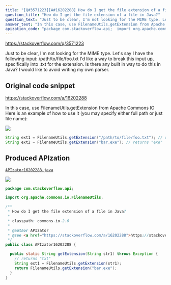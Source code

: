 ```yaml
---
title: "[Q#3571223][A#16202288] How do I get the file extension of a file in Java?"
question_title: "How do I get the file extension of a file in Java?"
question_text: "Just to be clear, I'm not looking for the MIME type. Let's say I have the following input: /path/to/file/foo.txt I'd like a way to break this input up, specifically into .txt for the extension.  Is there any built in way to do this in Java?  I would like to avoid writing my own parser."
answer_text: "In this case, use FilenameUtils.getExtension from Apache Commons IO Here is an example of how to use it (you may specify either full path or just file name):"
apization_code: "package com.stackoverflow.api;  import org.apache.commons.io.FilenameUtils;  /**  * How do I get the file extension of a file in Java?  *  * classpath: commons-io-2.6  *  * @author APIzator  * @see <a href=\"https://stackoverflow.com/a/16202288\">https://stackoverflow.com/a/16202288</a>  */ public class APIzator16202288 {    public static String getExtension(String str1) throws Exception {     // returns \"txt\"     String ext1 = FilenameUtils.getExtension(str1);     return FilenameUtils.getExtension(\"bar.exe\");   } }"
---
```


https://stackoverflow.com/q/3571223

Just to be clear, I&#x27;m not looking for the MIME type.
Let&#x27;s say I have the following input: /path/to/file/foo.txt
I&#x27;d like a way to break this input up, specifically into .txt for the extension.  Is there any built in way to do this in Java?  I would like to avoid writing my own parser.



## Original code snippet

https://stackoverflow.com/a/16202288

In this case, use FilenameUtils.getExtension from Apache Commons IO
Here is an example of how to use it (you may specify either full path or just file name):

<div class="code-logo"><img src="/stackoverflow.png" /></div>

```java
String ext1 = FilenameUtils.getExtension("/path/to/file/foo.txt"); // returns "txt"
String ext2 = FilenameUtils.getExtension("bar.exe"); // returns "exe"
```

## Produced APIzation

[`APIzator16202288.java`](https://github.com/pasqualesalza/apization-temp-data/raw/master/search/APIzator16202288.java)

<div class="code-logo"><img src="/apizator.png" /></div>

```java
package com.stackoverflow.api;

import org.apache.commons.io.FilenameUtils;

/**
 * How do I get the file extension of a file in Java?
 *
 * classpath: commons-io-2.6
 *
 * @author APIzator
 * @see <a href="https://stackoverflow.com/a/16202288">https://stackoverflow.com/a/16202288</a>
 */
public class APIzator16202288 {

  public static String getExtension(String str1) throws Exception {
    // returns "txt"
    String ext1 = FilenameUtils.getExtension(str1);
    return FilenameUtils.getExtension("bar.exe");
  }
}

```
